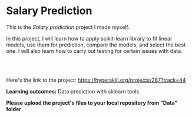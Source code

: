 # Salary Prediction

This is the *Salary prediction* project I made myself.


<p>In this project, I will learn how to apply scikit-learn library to fit linear models, use them for prediction, compare the models, and select the best one. I will also learn how to carry out testing for certain issues with data.</p><br/><br/>

Here's the link to the project: https://hyperskill.org/projects/287?track=44

<p><b>Learning outcomes:</b> Data prediction with sklearn tools </p>

<p><b>Please upload the project's files to your local repository from "Data" folder</b></p>
